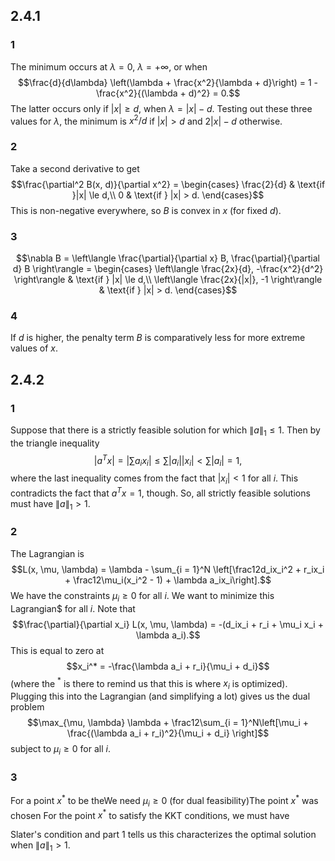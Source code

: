 ## 2.4.1
### 1
The minimum occurs at $\lambda = 0$, $\lambda = +\infty$, or when
$$\frac{d}{d\lambda} \left(\lambda + \frac{x^2}{\lambda + d}\right) = 1 - \frac{x^2}{(\lambda + d)^2} = 0.$$
The latter occurs only if $|x| \ge d$, when $\lambda = |x| - d$.  Testing out these three values for $\lambda$, the minimum is $x^2 / d$ if $|x| > d$ and $2|x| - d$ otherwise.

### 2
Take a second derivative to get
$$\frac{\partial^2 B(x, d)}{\partial x^2} = \begin{cases}
\frac{2}{d} & \text{if }|x| \le d,\\
0 & \text{if } |x| > d.
\end{cases}$$
This is non-negative everywhere, so $B$ is convex in $x$ (for fixed $d$).

### 3
$$\nabla B = \left\langle \frac{\partial}{\partial x} B, \frac{\partial}{\partial d} B \right\rangle = \begin{cases}
\left\langle \frac{2x}{d}, -\frac{x^2}{d^2} \right\rangle & \text{if } |x| \le d,\\
\left\langle \frac{2x}{|x|}, -1 \right\rangle & \text{if } |x| > d.
\end{cases}$$
### 4
If $d$ is higher, the penalty term $B$ is comparatively less for more extreme values of $x$.

## 2.4.2
### 1
Suppose that there is a strictly feasible solution for which $\|a\|_1 \le 1.$  Then by the triangle inequality
$$|a^Tx| = \left|\sum a_ix_i\right| \le \sum |a_i||x_i| < \sum|a_i| = 1,$$
where the last inequality comes from the fact that $|x_i| < 1$ for all $i$.  This contradicts the fact that $a^Tx = 1$, though.  So, all strictly feasible solutions must have $\|a\|_1 > 1$.

### 2
The Lagrangian is
$$L(x, \mu, \lambda) = \lambda - \sum_{i = 1}^N \left[\frac12d_ix_i^2 + r_ix_i + \frac12\mu_i(x_i^2 - 1) + \lambda a_ix_i\right].$$
We have the constraints $\mu_i \ge 0$ for all $i$.
We want to minimize this Lagrangian$ for all $i$.  Note that
$$\frac{\partial}{\partial x_i} L(x, \mu, \lambda) = -(d_ix_i + r_i + \mu_i x_i + \lambda a_i).$$
This is equal to zero at
$$x_i^* = -\frac{\lambda a_i + r_i}{\mu_i + d_i}$$
(where the $^*$ is there to remind us that this is where $x_i$ is optimized).  Plugging this into the Lagrangian (and simplifying a lot) gives us the dual problem
$$\max_{\mu, \lambda} \lambda + \frac12\sum_{i = 1}^N\left[\mu_i + \frac{(\lambda  a_i + r_i)^2}{\mu_i + d_i} \right]$$
subject to $\mu_i \ge 0$ for all $i$.

### 3
For a point $x^*$ to be theWe need $\mu_i \ge 0$ (for dual feasibility)The point $x^*$ was chosen For the point $x^*$ to satisfy the KKT conditions, we must have
$$$$


Slater's condition and part 1 tells us this characterizes the optimal solution when $\|a\|_1 > 1$.